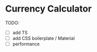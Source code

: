 # Currency Calculator

TODO:
 - [ ] add TS  
 - [ ] add CSS boilerplate / Material  
 - [ ] performance  
